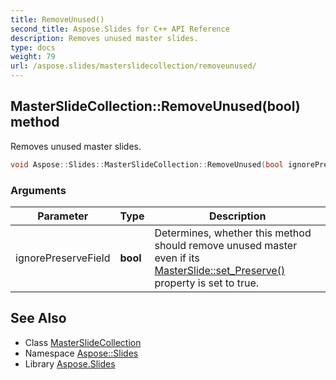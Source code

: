 ```yaml
---
title: RemoveUnused()
second_title: Aspose.Slides for C++ API Reference
description: Removes unused master slides.
type: docs
weight: 79
url: /aspose.slides/masterslidecollection/removeunused/
---
```

## MasterSlideCollection::RemoveUnused(bool) method


Removes unused master slides.

```cpp
void Aspose::Slides::MasterSlideCollection::RemoveUnused(bool ignorePreserveField) override
```


### Arguments

| Parameter | Type | Description |
| --- | --- | --- |
| ignorePreserveField | **bool** | Determines, whether this method should remove unused master even if its [MasterSlide::set_Preserve()](../../masterslide/set_preserve/) property is set to true. |

## See Also

* Class [MasterSlideCollection](../)
* Namespace [Aspose::Slides](../../)
* Library [Aspose.Slides](../../../)